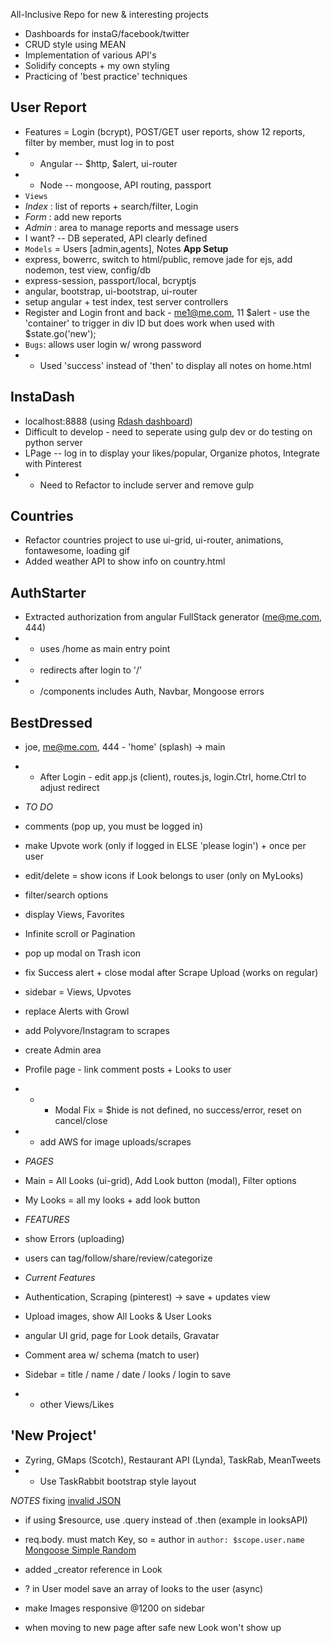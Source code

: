 All-Inclusive Repo for new & interesting projects

- Dashboards for instaG/facebook/twitter
- CRUD style using MEAN 
- Implementation of various API's
- Solidify concepts + my own styling
- Practicing of 'best practice' techniques 

## User Report
- Features = Login (bcrypt), POST/GET user reports, show 12 reports, filter by member, must log in to post
- - Angular  --  $http, $alert, ui-router
- - Node  --  mongoose, API routing, passport
- `Views`
- *Index* : list of reports + search/filter, Login
- *Form* : add new reports
- *Admin* : area to manage reports and message users
- I want?  -- DB seperated, API clearly defined
- `Models`  =  Users [admin,agents], Notes
**App Setup**
- express, bowerrc, switch to html/public, remove jade for ejs, add nodemon, test view, config/db
- express-session, passport/local, bcryptjs
- angular, bootstrap, ui-bootstrap, ui-router
- setup angular + test index, test server controllers
- Register and Login front and back   -  me1@me.com, 11
$alert  -  use the 'container' to trigger in div ID but does work when used with $state.go('new');
- `Bugs`: allows user login w/ wrong password
- - Used 'success' instead of 'then' to display all notes on home.html

## InstaDash
- localhost:8888   (using [Rdash dashboard](https://github.com/rdash/rdash-angular))
- Difficult to develop  -  need to seperate using gulp dev or do testing on python server
- LPage -- log in to display your likes/popular, Organize photos, Integrate with Pinterest
- - Need to Refactor to include server and remove gulp

## Countries
- Refactor countries project to use ui-grid, ui-router, animations, fontawesome, loading gif
- Added weather API to show info on country.html

## AuthStarter
- Extracted authorization from angular FullStack generator      (me@me.com, 444)
- - uses /home as main entry point
- - redirects after login to '/'
- - /components includes Auth, Navbar, Mongoose errors 

## BestDressed
- joe, me@me.com, 444   -  'home' (splash) -> main 
- - After Login - edit app.js (client), routes.js, login.Ctrl, home.Ctrl to adjust redirect
- *TO DO*
- comments  (pop up, you must be logged in)
- make Upvote work (only if logged in ELSE 'please login') + once per user
- edit/delete  =  show icons if Look belongs to user (only on MyLooks)
- filter/search options
- display Views, Favorites
- Infinite scroll or Pagination
- pop up modal on Trash icon
- fix Success alert + close modal after Scrape Upload  (works on regular)
- sidebar  =  Views, Upvotes
- replace Alerts with Growl 
- add Polyvore/Instagram to scrapes
- create Admin area
- Profile page  -  link comment posts + Looks to user
- - - Modal Fix = $hide is not defined, no success/error, reset on cancel/close
- - add AWS for image uploads/scrapes
- *PAGES*
- Main   =  All Looks (ui-grid), Add Look button (modal), Filter options
- My Looks   =  all my looks + add look button
- *FEATURES*
- show Errors (uploading)
- users can tag/follow/share/review/categorize

- *Current Features*  
- Authentication, Scraping (pinterest) -> save + updates view
- Upload images, show All Looks & User Looks
- angular UI grid, page for Look details, Gravatar
- Comment area w/ schema (match to user)
- Sidebar  =  title / name / date / looks / login to save   
- + other Views/Likes


## 'New Project'
- Zyring, GMaps (Scotch), Restaurant API (Lynda), TaskRab, MeanTweets
- - Use TaskRabbit bootstrap style layout


*NOTES*
fixing [invalid JSON](https://www.reddit.com/r/node/comments/2zsukj/help_understanding_bodyparser_and_why_express/) 
- if using $resource, use .query instead of .then   (example in looksAPI)
- req.body.<this> must match Key, so <this> = author in `author: $scope.user.name`
[Mongoose Simple Random](https://github.com/larryprice/mongoose-simple-random)

- added _creator reference in Look
- ? in User model save an array of looks to the user  (async)
- make Images responsive @1200 on sidebar
- when moving to new page after safe new Look won't show up